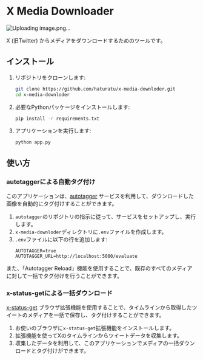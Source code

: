 # X Media Downloader
![Uploading image.png…]()

X (旧Twitter) からメディアをダウンロードするためのツールです。

## インストール

1.  リポジトリをクローンします:
    ```bash
    git clone https://github.com/haturatu/x-media-downloder.git
    cd x-media-downloder
    ```
2.  必要なPythonパッケージをインストールします:
    ```bash
    pip install -r requirements.txt
    ```
3.  アプリケーションを実行します:
    ```bash
    python app.py
    ```

## 使い方

### autotaggerによる自動タグ付け

このアプリケーションは、[autotagger](https://github.com/haturatu/autotagger) サービスを利用して、ダウンロードした画像を自動的にタグ付けすることができます。

1.  `autotagger`のリポジトリの指示に従って、サービスをセットアップし、実行します。
2.  `x-media-downloder`ディレクトリに`.env`ファイルを作成します。
3.  `.env`ファイルに以下の行を追加します:
    ```
    AUTOTAGGER=true
    AUTOTAGGER_URL=http://localhost:5000/evaluate
    ```

また、「Autotagger Reload」機能を使用することで、既存のすべてのメディアに対して一括でタグ付けを行うことができます。

### x-status-getによる一括ダウンロード

[x-status-get](https://github.com/haturatu/x-status-get) ブラウザ拡張機能を使用することで、タイムラインから取得したツイートのメディアを一括で保存し、タグ付けすることができます。

1.  お使いのブラウザに`x-status-get`拡張機能をインストールします。
2.  拡張機能を使ってXのタイムラインからツイートデータを収集します。
3.  収集したデータを利用して、このアプリケーションでメディアの一括ダウンロードとタグ付けができます。
